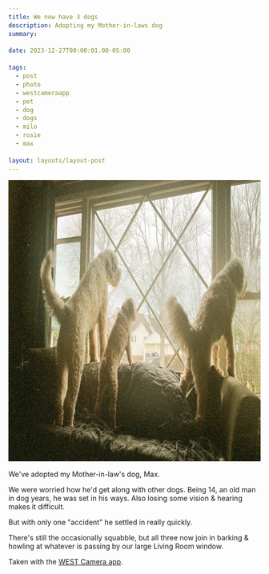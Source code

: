 ```yaml
---
title: We now have 3 dogs
description: Adopting my Mother-in-laws dog
summary:

date: 2023-12-27T00:00:01.00-05:00

tags:
  - post
  - photo
  - westcameraapp
  - pet
  - dog
  - dogs
  - milo
  - rosie
  - max

layout: layouts/layout-post
---
```


<img class="img-border" src="/img/2023-12-27-we-have-3-dogs-now.jpeg" alt="(l to r) Milo, Max, and Rosie looking out a window" width="1000" height="562">

We've adopted my Mother-in-law's dog, Max.

We were worried how he'd get along with other dogs. Being 14, an old man in dog years, he was set in his ways. Also losing some vision & hearing makes it difficult.

But with only one "accident" he settled in really quickly.

There's still the occasionally squabble, but all three now join in barking & howling at whatever is passing by our large Living Room window.

Taken with the <a href="https://westfilm.club" title="">WEST Camera app</a>.